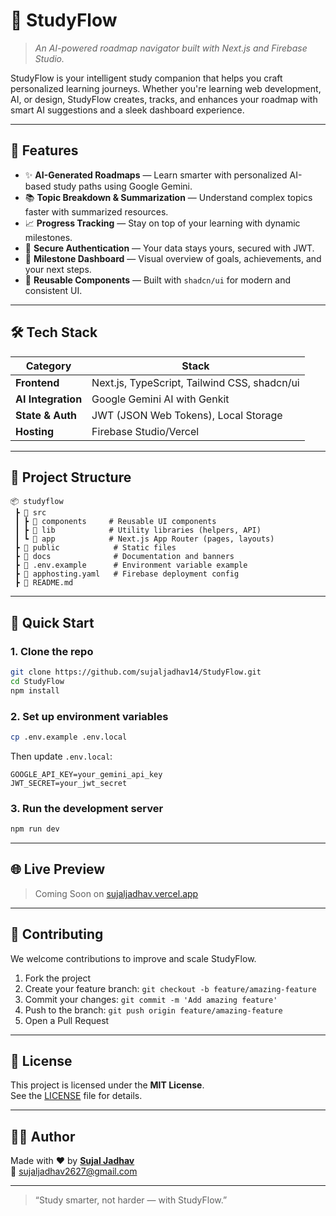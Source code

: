 
# 📘 StudyFlow

> _An AI-powered roadmap navigator built with Next.js and Firebase Studio._

StudyFlow is your intelligent study companion that helps you craft personalized learning journeys. Whether you're learning web development, AI, or design, StudyFlow creates, tracks, and enhances your roadmap with smart AI suggestions and a sleek dashboard experience.


---

## 🚀 Features

- ✨ **AI-Generated Roadmaps** — Learn smarter with personalized AI-based study paths using Google Gemini.
- 📚 **Topic Breakdown & Summarization** — Understand complex topics faster with summarized resources.
- 📈 **Progress Tracking** — Stay on top of your learning with dynamic milestones.
- 🔐 **Secure Authentication** — Your data stays yours, secured with JWT.
- 🎯 **Milestone Dashboard** — Visual overview of goals, achievements, and your next steps.
- 🧩 **Reusable Components** — Built with `shadcn/ui` for modern and consistent UI.

---

## 🛠️ Tech Stack

| Category         | Stack                                                                 |
|------------------|-----------------------------------------------------------------------|
| **Frontend**     | Next.js, TypeScript, Tailwind CSS, shadcn/ui                         |
| **AI Integration**| Google Gemini AI with Genkit                         |
| **State & Auth** | JWT (JSON Web Tokens), Local Storage                                 |
| **Hosting**      | Firebase Studio/Vercel                                                      |

---

## 📂 Project Structure

```
📦 studyflow
 ┣ 📂 src
 ┃ ┣ 📂 components     # Reusable UI components
 ┃ ┣ 📂 lib            # Utility libraries (helpers, API)
 ┃ ┗ 📂 app            # Next.js App Router (pages, layouts)
 ┣ 📂 public            # Static files
 ┣ 📂 docs              # Documentation and banners
 ┣ 📜 .env.example      # Environment variable example
 ┣ 📜 apphosting.yaml   # Firebase deployment config
 ┣ 📜 README.md
```

---

## 🧪 Quick Start

### 1. Clone the repo

```bash
git clone https://github.com/sujaljadhav14/StudyFlow.git
cd StudyFlow
npm install
```

### 2. Set up environment variables

```bash
cp .env.example .env.local
```

Then update `.env.local`:

```env
GOOGLE_API_KEY=your_gemini_api_key
JWT_SECRET=your_jwt_secret
```

### 3. Run the development server

```bash
npm run dev
```

---

## 🌐 Live Preview

> Coming Soon on [sujaljadhav.vercel.app](https://sujaljadhav.vercel.app)

---

## 🤝 Contributing

We welcome contributions to improve and scale StudyFlow.

1. Fork the project
2. Create your feature branch: `git checkout -b feature/amazing-feature`
3. Commit your changes: `git commit -m 'Add amazing feature'`
4. Push to the branch: `git push origin feature/amazing-feature`
5. Open a Pull Request

---

## 📜 License

This project is licensed under the **MIT License**.  
See the [LICENSE](LICENSE) file for details.

---

## 👨‍💻 Author

Made with ❤️ by [**Sujal Jadhav**](https://sujaljadhav.vercel.app)  
📧 sujaljadhav2627@gmail.com

---

> “Study smarter, not harder — with StudyFlow.”